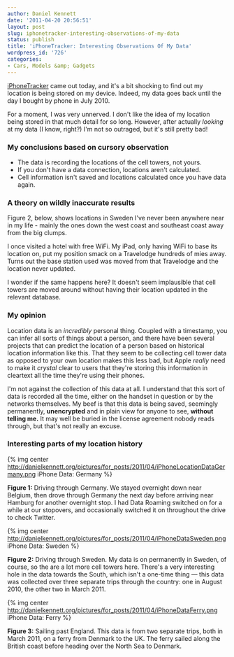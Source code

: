 ```yaml
---
author: Daniel Kennett
date: '2011-04-20 20:56:51'
layout: post
slug: iphonetracker-interesting-observations-of-my-data
status: publish
title: 'iPhoneTracker: Interesting Observations Of My Data'
wordpress_id: '726'
categories:
- Cars, Models &amp; Gadgets
---
```


[iPhoneTracker](http://petewarden.github.com/iPhoneTracker/) came out
today, and it's a bit shocking to find out my location is being stored
on my device. Indeed, my data goes back until the day I bought by phone
in July 2010.

For a moment, I was very unnerved. I don't like the idea of my location
being stored in that much detail for so long. However, after actually
*looking* at my data (I know, right?) I'm not so outraged, but it's
still pretty bad!

### My conclusions based on cursory observation

-   The data is recording the locations of the cell towers, not yours.
-   If you don't have a data connection, locations aren't calculated.
-   Cell information isn't saved and locations calculated once you have
    data again.

### A theory on wildly inaccurate results

Figure 2, below, shows locations in Sweden I've never been anywhere near
in my life - mainly the ones down the west coast and southeast coast
away from the big clumps.

I once visited a hotel with free WiFi. My iPad, only having WiFi to base
its location on, put my position smack on a Travelodge hundreds of mies
away. Turns out the base station used was moved from that Travelodge and
the location never updated.

I wonder if the same happens here? It doesn't seem implausible that cell
towers are moved around without having their location updated in the
relevant database.

### My opinion

Location data is an *incredibly* personal thing. Coupled with a
timestamp, you can infer all sorts of things about a person, and there
have been several projects that can predict the location of a person
based on historical location information like this. That they seem to be
collecting cell tower data as opposed to your own location makes this
less bad, but Apple *really* need to make it *crystal* clear to users
that they're storing this information in cleartext all the time they're
using their phones.

I'm not against the collection of this data at all. I understand that
this sort of data is recorded all the time, either on the handset in
question or by the networks themselves. My beef is that this data is
being saved, seemingly permanently, **unencrypted** and in plain view
for anyone to see, **without telling me.** It may well be buried in the
license agreement nobody reads through, but that's not really an excuse.

### Interesting parts of my location history

{% img center http://danielkennett.org/pictures/for_posts/2011/04/iPhoneLocationDataGermany.png iPhone Data: Germany %}

**Figure 1:** Driving through Germany. We stayed overnight down near
Belgium, then drove through Germany the next day before arriving near
Hamburg for another overnight stop. I had Data Roaming switched on for a
while at our stopovers, and occasionally switched it on throughout the
drive to check Twitter.

{% img center http://danielkennett.org/pictures/for_posts/2011/04/iPhoneDataSweden.png iPhone Data: Sweden %}

**Figure 2:** Driving through Sweden. My data is on permanently in Sweden,
of course, so the are a lot more cell towers here. There's a very
interesting hole in the data towards the South, which isn't a one-time
thing — this data was collected over three separate trips through the
country: one in August 2010, the other two in March 2011.

{% img center http://danielkennett.org/pictures/for_posts/2011/04/iPhoneDataFerry.png iPhone Data: Ferry %}

**Figure 3:** Sailing past England. This data is from two separate trips,
both in March 2011, on a ferry from Denmark to the UK. The ferry sailed
along the British coast before heading over the North Sea to Denmark.
